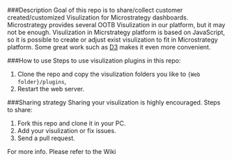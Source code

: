 ###Description
Goal of this repo is to share/collect customer created/customized Visulization for Microstrategy dashboards. Microstrategy provides several OOTB Visulization in our platform, but it may not be enough. Visulization in Micrstrategy platform is based on JavaScript, so it is possible to create or adjust exist visulization to fit in Microstrategy platform. Some great work such as [D3](https://github.com/mbostock/d3) makes it even more convenient.

###How to use
Steps to use visulization plugins in this repo:

1. Clone the repo and copy the visulization folders you like to `{Web folder}/plugins`,
2. Restart the web server.

###Sharing strategy
Sharing your visulization is highly encouraged.
Steps to share:

1. Fork this repo and clone it in your PC.
2. Add your visulization or fix issues.
3. Send a pull request.

For more info. Please refer to the Wiki
